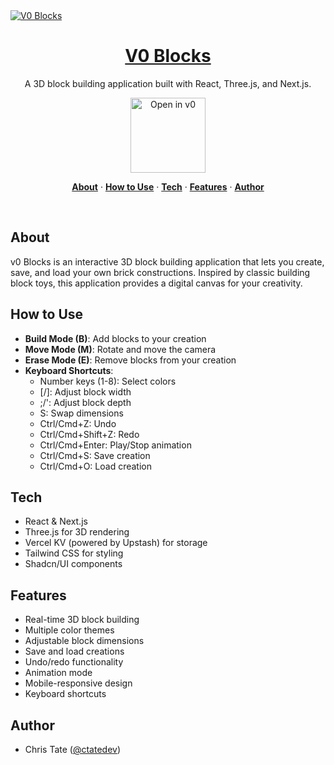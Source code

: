 <a href="https://v0.dev/community/v0-blocks-YHHaW2ztOsk">
  <img alt="V0 Blocks" src="https://hebbkx1anhila5yf.public.blob.vercel-storage.com/vibe-2.jpg-FtDn6vBQ4LxeAfTDXbzyoDxKn4erMO.jpeg">
  <h1 align="center">V0 Blocks</h1>
</a>

<p align="center">
  A 3D block building application built with React, Three.js, and Next.js.
</p>

<p align="center">
  <a href="https://v0.dev/community/v0-blocks-YHHaW2ztOsk">
    <img src="https://hebbkx1anhila5yf.public.blob.vercel-storage.com/open-in-v0-button-ZKuXSWof756tbZD6vq9OV8Xq5pZS66.svg" alt="Open in v0" width="120" />
  </a>
</p>

<p align="center">
  <a href="#about"><strong>About</strong></a> ·
  <a href="#how-to-use"><strong>How to Use</strong></a> ·
  <a href="#tech"><strong>Tech</strong></a> ·
  <a href="#features"><strong>Features</strong></a> ·
  <a href="#author"><strong>Author</strong></a>
</p>
<br/>

## About

v0 Blocks is an interactive 3D block building application that lets you create, save, and load your own brick constructions. Inspired by classic building block toys, this application provides a digital canvas for your creativity.

## How to Use

- **Build Mode (B)**: Add blocks to your creation
- **Move Mode (M)**: Rotate and move the camera
- **Erase Mode (E)**: Remove blocks from your creation
- **Keyboard Shortcuts**:
  - Number keys (1-8): Select colors
  - [/]: Adjust block width
  - ;/': Adjust block depth
  - S: Swap dimensions
  - Ctrl/Cmd+Z: Undo
  - Ctrl/Cmd+Shift+Z: Redo
  - Ctrl/Cmd+Enter: Play/Stop animation
  - Ctrl/Cmd+S: Save creation
  - Ctrl/Cmd+O: Load creation

## Tech

- React & Next.js
- Three.js for 3D rendering
- Vercel KV (powered by Upstash) for storage
- Tailwind CSS for styling
- Shadcn/UI components

## Features

- Real-time 3D block building
- Multiple color themes
- Adjustable block dimensions
- Save and load creations
- Undo/redo functionality
- Animation mode
- Mobile-responsive design
- Keyboard shortcuts

## Author

- Chris Tate ([@ctatedev](https://x.com/ctatedev))

